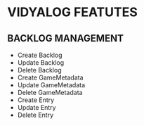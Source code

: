 # VIDYALOG FEATUTES

## BACKLOG MANAGEMENT
- Create Backlog
- Update Backlog
- Delete Backlog
- Create GameMetadata
- Update GameMetadata
- Delete GameMetadata
- Create Entry
- Update Entry
- Delete Entry
